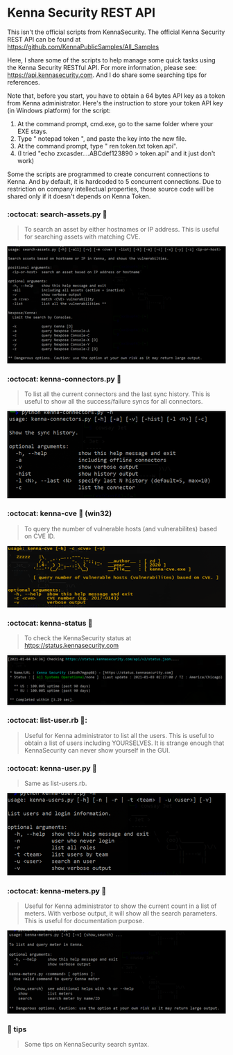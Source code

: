 # Kenna Security REST API

This isn't the official scripts from KennaSecurity. The official Kenna Security REST API can be found at https://github.com/KennaPublicSamples/All_Samples

Here, I share some of the scripts to help manage some quick tasks using the Kenna Security RESTful API. For more information, please see: https://api.kennasecurity.com. And I do share some searching tips for references.

Note that, before you start, you have to obtain a 64 bytes API key as a token from Kenna administrator. Here's the instruction to store your token API key (in Windows platform) for the script:
1. At the command prompt, cmd.exe, go to the same folder where your EXE stays.
2. Type " notepad token ", and paste the key into the new file.
3. At the command prompt, type " ren token.txt token.api".
4. (I tried "echo zxcasder....ABCdef123890 > token.api" and it just don't work)

Some the scripts are programmed to create concurrent connections to Kenna. And by default, it is hardcoded to 5 concurrent connections. Due to restriction on company intellectual properties, those source code will be shared only if it doesn't depends on Kenna Token.

### :octocat: search-assets.py :snake:
> To search an asset by either hostnames or IP address. This is useful for searching assets with matching CVE. 

![search-assets.py](screenshots/search-assets.png)

### :octocat: kenna-connectors.py :snake:
> To list all the current connectors and the last sync history. This is useful to show all the success/failure syncs for all connectors.

![kenna-connectors.py](screenshots/kenna-connectors.png)

### :octocat: kenna-cve :snake: (win32)
> To query the number of vulnerable hosts (and vulnerabilites) based on CVE ID.

![kenna-cve-win.exe](screenshots/kenna-cve.png)

### :octocat: kenna-status :snake:
> To check the KennaSecurity status at https://status.kennasecurity.com

![kenna-status.py](screenshots/kenna-status.png)

### :octocat: list-user.rb :gem::
> Useful for Kenna administrator to list all the users. This is useful to obtain a list of users including YOURSELVES. It is strange enough that KennaSecurity can never show yourself in the GUI.

### :octocat: kenna-user.py :snake:
> Same as list-users.rb. 

![kenna-users.py](screenshots/kenna-users.png)

### :octocat: kenna-meters.py :snake:
> Useful for Kenna administrator to show the current count in a list of meters. With verbose output, it will show all the search parameters. This is useful for documentation purpose.

![kenna-meters.py](screenshots/kenna-meters.png)

### :open_file_folder: tips
> Some tips on KennaSecurity search syntax.


